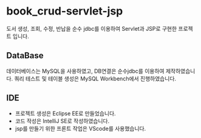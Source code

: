 # book_crud-servlet-jsp
도서 생성, 조회, 수정, 반납을 순수 jdbc를 이용하여 Servlet과 JSP로 구현한 프로젝트 입니다.

## DataBase
데이터베이스는 MySQL을 사용하였고, DB연결은 순수jdbc를 이용하여 제작하였습니다.
쿼리 테스트 및 테이블 생성은 MySQL Workbench에서 진행하였습니다.

## IDE
- 프로젝트 생성은 Eclipse EE로 만들었습니다.
- 코드 작성은 IntelliJ SE로 작성하였습니다.
- jsp를 만들기 위한 프론트 작업은 VScode를 사용했습니다.
